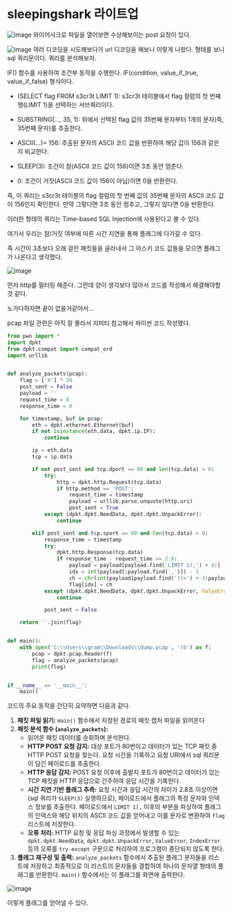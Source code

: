 sleepingshark 라이트업
====================





![image](https://github.com/user-attachments/assets/6d569464-0155-44fd-8439-26dbdb1f3344)
와이어샤크로 파일을 열어보면 수상해보이는 post 요청이 있다.


![image](https://github.com/user-attachments/assets/650517a8-259e-412a-99a4-480cd82466e1)
여러 디코딩을 시도해보다가 url 디코딩을 해보니 이렇게 나왔다. 형태를 보니 sql 쿼리문이다. 쿼리를 분석해보자.

IF() 함수를 사용하여 조건부 동작을 수행한다. IF(condition, value_if_true, value_if_false) 형식이다.

- (SELECT flag FROM s3cr3t LIMIT 1): s3cr3t 테이블에서 flag 컬럼의 첫 번째 행(LIMIT 1)을 선택하는 서브쿼리이다.

- SUBSTRING(..., 35, 1): 위에서 선택된 flag 값의 35번째 문자부터 1개의 문자(즉, 35번째 문자)를 추출한다.

- ASCII(...)= 156: 추출된 문자의 ASCII 코드 값을 반환하여 해당 값이 156과 같은지 비교한다.

- SLEEP(3): 조건이 참(ASCII 코드 값이 156)이면 3초 동안 멈춘다.

- 0: 조건이 거짓(ASCII 코드 값이 156이 아님)이면 0을 반환한다.

즉, 이 쿼리는 s3cr3t 테이블의 flag 컬럼의 첫 번째 값의 35번째 문자의 ASCII 코드 값이 156인지 확인한다. 만약 그렇다면 3초 동안 멈추고, 그렇지 않다면 0을 반환한다.


이러한 형태의 쿼리는 Time-based SQL Injection에 사용된다고 볼 수 있다.

여기서 우리는 참/거짓 여부에 따른 시간 지연을 통해 플래그에 다가갈 수 있다. 

즉 시간이 3초보다 오래 걸린 패킷들을 골라내서 그 아스키 코드 값들을 모으면 플래그가 나온다고 생각했다.

![image](https://github.com/user-attachments/assets/00d483f5-a9c4-4296-821b-ccfbd84f7852)

먼저 http를 필터링 해준다. 그런데 양이 생각보다 많아서 코드를 작성해서 해결해야할 것 같다. 

노가다하자면 끝이 없을거같아서... 


pcap 파일 관련은 아직 잘 몰라서 지피티 참고해서 파이썬 코드 작성했다.

```python
from pwn import * 
import dpkt
from dpkt.compat import compat_ord
import urllib


def analyze_packets(pcap):
    flag = ['X'] * 39
    post_sent = False
    payload = ''
    request_time = 0
    response_time = 0

    for timestamp, buf in pcap:
        eth = dpkt.ethernet.Ethernet(buf)
        if not isinstance(eth.data, dpkt.ip.IP):
            continue

        ip = eth.data
        tcp = ip.data

        if not post_sent and tcp.dport == 80 and len(tcp.data) > 0:
            try:
                http = dpkt.http.Request(tcp.data)
                if http.method == 'POST':
                    request_time = timestamp
                    payload = urllib.parse.unquote(http.uri)
                    post_sent = True
            except (dpkt.dpkt.NeedData, dpkt.dpkt.UnpackError):
                continue

        elif post_sent and tcp.sport == 80 and len(tcp.data) > 0:
            response_time = timestamp
            try:
                dpkt.http.Response(tcp.data)
                if response_time - request_time >= 2.8:
                    payload = payload[payload.find('LIMIT 1),') + 9:]
                    idx = int(payload[:payload.find(',')]) - 1
                    ch = chr(int(payload[payload.find('))=') + 3:payload.find(', SLEEP(3)')]))
                    flag[idx] = ch
            except (dpkt.dpkt.NeedData, dpkt.dpkt.UnpackError, ValueError, IndexError):
                continue

            post_sent = False

    return ''.join(flag)


def main():
    with open('C:\\Users\\gram\\Downloads\\dump.pcap', 'rb') as f:
        pcap = dpkt.pcap.Reader(f)
        flag = analyze_packets(pcap)
        print(flag)


if __name__ == '__main__':
    main()
```

코드의 주요 동작을 간단히 요약하면 다음과 같다.


1.  **패킷 파일 읽기:** `main()` 함수에서 지정된 경로의 패킷 캡처 파일을 읽어온다
2.  **패킷 분석 함수 (`analyze_packets`):**
    - 읽어온 패킷 데이터를 순회하며 분석한다.
    - **HTTP POST 요청 감지:** 대상 포트가 80번이고 데이터가 있는 TCP 패킷 중 HTTP POST 요청을 찾는다. 요청 시간을 기록하고 요청 URI에서 sql 쿼리문이 담긴 페이로드를 추출한다. 
    - **HTTP 응답 감지:** POST 요청 이후에 출발지 포트가 80번이고 데이터가 있는 TCP 패킷을 HTTP 응답으로 간주하여 응답 시간을 기록한다.
    - **시간 지연 기반 플래그 추측:** 요청 시간과 응답 시간의 차이가 2.8초 이상이면 (sql 쿼리가 `SLEEP(3)` 실행하므로), 페이로드에서 플래그의 특정 문자와 인덱스 정보를 추출한다. 페이로드에서 `LIMIT 1),` 이후의 부분을 파싱하여 플래그의 인덱스와 해당 위치의 ASCII 코드 값을 얻어내고 이를 문자로 변환하여 `flag` 리스트에 저장한다.
    - **오류 처리:** HTTP 요청 및 응답 파싱 과정에서 발생할 수 있는 `dpkt.dpkt.NeedData`, `dpkt.dpkt.UnpackError`, `ValueError`, `IndexError` 등의 오류를 `try-except` 구문으로 처리하여 프로그램이 중단되지 않도록 한다.
3.  **플래그 재구성 및 출력:** `analyze_packets` 함수에서 추출된 플래그 문자들을 리스트에 저장하고 최종적으로 이 리스트의 문자들을 결합하여 하나의 문자열 형태의 플래그를 반환한다. `main()` 함수에서는 이 플래그를 화면에 출력한다.


![image](https://github.com/user-attachments/assets/0b4deb16-188f-4cef-8610-2d5c11abd1f9)

이렇게 플래그를 얻어낼 수 있다.

